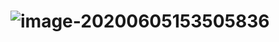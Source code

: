# ![image-20200605153505836](https://gitee.com/leehuajun/imgbed/raw/master/2020/20200607161729.png)
